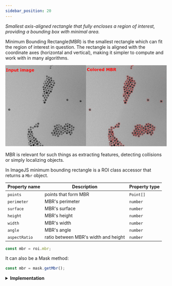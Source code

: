 ```yaml
---
sidebar_position: 20
---
```


_Smallest axis-aligned rectangle that fully encloses a region of interest, providing a bounding box with minimal area._

Minimum Bounding Rectangle(MBR) is the smallest rectangle which can fit the region of interest in question.
The rectangle is aligned with the coordinate axes (horizontal and vertical), making it simpler to compute and work with in many algorithms.

![MBR output](./img/inputOutputMbr.png)

MBR is relevant for such things as extracting features, detecting collisions or simply localizing objects.

In ImageJS minimum bounding rectangle is a ROI class accessor that returns a `Mbr` object.

| Property name | Description                          | Property type |
| ------------- | ------------------------------------ | ------------- |
| `points`      | points that form MBR                 | `Point[]`     |
| `perimeter`   | MBR's perimeter                      | `number`      |
| `surface`     | MBR's surface                        | `number`      |
| `height`      | MBR's height                         | `number`      |
| `width`       | MBR's width                          | `number`      |
| `angle`       | MBR's angle                          | `number`      |
| `aspectRatio` | ratio between MBR's width and height | `number`      |

```ts
const mbr = roi.mbr;
```

It can also be a Mask method:

```ts
const mbr = mask.getMbr();
```

<details><summary><b>Implementation</b></summary>

Here's how Minimum Bounding Rectangle is calculated in ImageJS:

_Finding convex hull_:an algorithm is based on the fact that one of the MBR sides is aligned with one of the convex hull sides.

_Rotating an object_: an object gets rotated parallel to the X-axis. It allows finding tilt angles of the diameters. It also facilitates calculation of the points. After all the data is found, it just gets rotated back by the same angle to get actual result.

_Finding extremities_: since the object is rotated, it means that vertical lines will be perpendicular to the hull side in question. Therefore, for each side, algorithm finds extremities which in turn calculate into points, width and surface.

</details>
